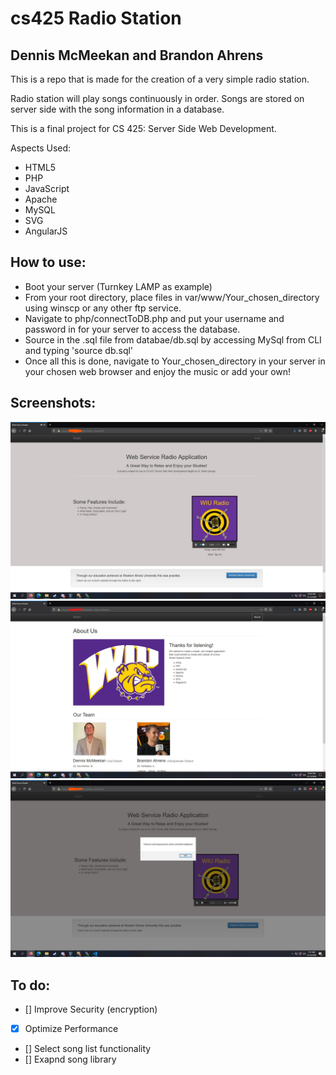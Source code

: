 # cs425 Radio Station
## Dennis McMeekan and Brandon Ahrens
This is a repo that is made for the creation of a very 
simple radio station.

Radio station will play songs continuously in order. Songs are stored on server side with the 
song information in a database.

This is a final project for CS 425: Server Side Web Development.

Aspects Used:
* HTML5
* PHP
* JavaScript
* Apache
* MySQL
* SVG
* AngularJS


## How to use:
* Boot your server (Turnkey LAMP as example)
* From your root directory, place files in var/www/Your_chosen_directory using winscp or any other ftp service.
* Navigate to php/connectToDB.php and put your username and password in for your server to access the database.
* Source in the .sql file from databae/db.sql by accessing MySql from CLI and typing 'source db.sql'
* Once all this is done, navigate to Your_chosen_directory in your server in your chosen web browser and enjoy the music or add your own!

## Screenshots:
![Screenshot of home page:](https://github.com/dmcmeekan9/cs425RadioStation/blob/main/screenshots/homepage.JPG "home page")
![Screenshot of about page:](https://github.com/dmcmeekan9/cs425RadioStation/blob/main/screenshots/aboutpage.JPG "about page")
![Screenshot of home page error prompt:](https://github.com/dmcmeekan9/cs425RadioStation/blob/main/screenshots/error.JPG "home page error prompt")



## To do:
* [] Improve Security (encryption)
* [x] Optimize Performance
* [] Select song list functionality
* [] Exapnd song library
